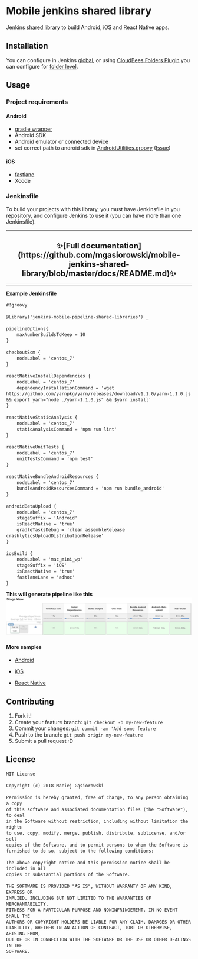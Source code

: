 # Mobile jenkins shared library

Jenkins [shared library](https://jenkins.io/doc/book/pipeline/shared-libraries/)
to build Android, iOS and React Native apps.

## Installation

You can configure in Jenkins [global](https://jenkins.io/doc/book/pipeline/shared-libraries/#global-shared-libraries),
or using [CloudBees Folders Plugin](https://wiki.jenkins.io/display/JENKINS/CloudBees+Folders+Plugin) you can configure
for [folder level](https://jenkins.io/doc/book/pipeline/shared-libraries/#folder-level-shared-libraries).

## Usage

### Project requirements

#### Android
* [gradle wrapper](https://docs.gradle.org/current/userguide/gradle_wrapper.html)
* Android SDK
* Android emulator or connected device
* set correct path to android sdk in [AndroidUtilities.groovy](https://github.com/mgasiorowski/mobile-jenkins-shared-library/blob/master/src/io/jenkins/mobilePipeline/AndroidUtilities.groovy#L12) ([Issue](https://github.com/mgasiorowski/mobile-jenkins-shared-library/issues/4))

#### iOS
* [fastlane](https://github.com/fastlane/fastlane)
* Xcode

### Jenkinsfile

To build your projects with this library, you must have Jenkinsfile in you repository, and configure Jenkins to use it 
(you can have more than one Jenkinsfile).

<hr />
<h2 align="center">
✨[Full documentation](https://github.com/mgasiorowski/mobile-jenkins-shared-library/blob/master/docs/README.md)✨
</h2>
<hr />

**Example Jenkinsfile**
```
#!groovy
 
@Library('jenkins-mobile-pipeline-shared-libraries') _
 
pipelineOptions{
    maxNumberBuildsToKeep = 10
}
 
checkoutScm {
    nodeLabel = 'centos_7'
}
 
reactNativeInstallDependencies {
    nodeLabel = 'centos_7'
    dependencyInstallationCommand = 'wget https://github.com/yarnpkg/yarn/releases/download/v1.1.0/yarn-1.1.0.js && export yarn="node ./yarn-1.1.0.js" && $yarn install'
}
 
reactNativeStaticAnalysis {
    nodeLabel = 'centos_7'
    staticAnalysisCommand = 'npm run lint'
}
 
reactNativeUnitTests {
    nodeLabel = 'centos_7'
    unitTestsCommand = 'npm test'
}
 
reactNativeBundleAndroidResources {
    nodeLabel = 'centos_7'
    bundleAndroidResourcesCommand = 'npm run bundle_android'
}
 
androidBetaUpload {
    nodeLabel = 'centos_7'
    stageSuffix = 'Android'
    isReactNative = 'true'
    gradleTasksDebug = 'clean assembleRelease crashlyticsUploadDistributionRelease'
}
 
iosBuild {
    nodeLabel = 'mac_mini_wp'
    stageSuffix = 'iOS'
    isReactNative = 'true'
    fastlaneLane = 'adhoc'
}

```

**This will generate pipeline like this**
![Jenkins mobile shared library react native](assets/mobile_jenkins_shared_library_react_native.png)

#### More samples
* [Android](https://github.com/mgasiorowski/sample-android-project-for-mobile-shared-library/blob/master/Jenkinsfile)

* [iOS](https://github.com/mgasiorowski/sample-ios-project-for-mobile-shared-library/blob/master/Jenkinsfile)

* [React Native](https://github.com/mgasiorowski/sample-react-native-project-for-mobile-shared-library/blob/master/Jenkinsfile)

## Contributing

1. Fork it!
2. Create your feature branch: `git checkout -b my-new-feature`
3. Commit your changes: `git commit -am 'Add some feature'`
4. Push to the branch: `git push origin my-new-feature`
5. Submit a pull request :D

## License

```
MIT License

Copyright (c) 2018 Maciej Gąsiorowski

Permission is hereby granted, free of charge, to any person obtaining a copy
of this software and associated documentation files (the "Software"), to deal
in the Software without restriction, including without limitation the rights
to use, copy, modify, merge, publish, distribute, sublicense, and/or sell
copies of the Software, and to permit persons to whom the Software is
furnished to do so, subject to the following conditions:

The above copyright notice and this permission notice shall be included in all
copies or substantial portions of the Software.

THE SOFTWARE IS PROVIDED "AS IS", WITHOUT WARRANTY OF ANY KIND, EXPRESS OR
IMPLIED, INCLUDING BUT NOT LIMITED TO THE WARRANTIES OF MERCHANTABILITY,
FITNESS FOR A PARTICULAR PURPOSE AND NONINFRINGEMENT. IN NO EVENT SHALL THE
AUTHORS OR COPYRIGHT HOLDERS BE LIABLE FOR ANY CLAIM, DAMAGES OR OTHER
LIABILITY, WHETHER IN AN ACTION OF CONTRACT, TORT OR OTHERWISE, ARISING FROM,
OUT OF OR IN CONNECTION WITH THE SOFTWARE OR THE USE OR OTHER DEALINGS IN THE
SOFTWARE.
```
